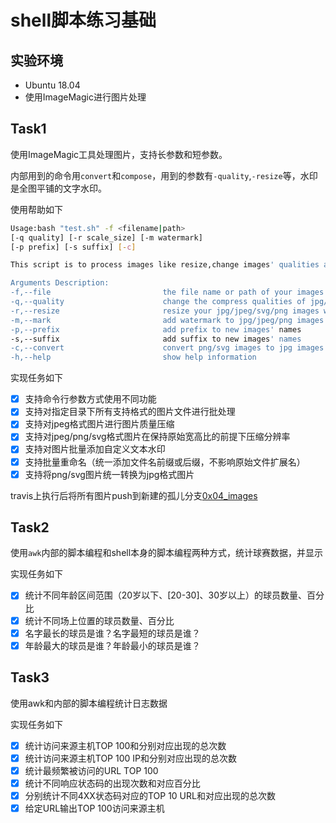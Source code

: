 # shell脚本练习基础

## 实验环境

- Ubuntu 18.04
- 使用ImageMagic进行图片处理

## Task1

使用ImageMagic工具处理图片，支持长参数和短参数。

内部用到的命令用`convert`和`compose`，用到的参数有`-quality`,`-resize`等，水印是全图平铺的文字水印。

使用帮助如下

```bash
Usage:bash "test.sh" -f <filename|path>
[-q quality] [-r scale_size] [-m watermark]
[-p prefix] [-s suffix] [-c]

This script is to process images like resize,change images' qualities ans so on.

Arguments Description:
-f,--file                         the file name or path of your images
-q,--quality                      change the compress qualities of jpg/jpeg images
-r,--resize                       resize your jpg/jpeg/svg/png images with original aspect ratio
-m,--mark                         add watermark to jpg/jpeg/png images
-p,--prefix                       add prefix to new images' names
-s,--suffix                       add suffix to new images' names
-c,--convert                      convert png/svg images to jpg images
-h,--help                         show help information
```

实现任务如下

- [x] 支持命令行参数方式使用不同功能
- [x] 支持对指定目录下所有支持格式的图片文件进行批处理
- [x] 支持对jpeg格式图片进行图片质量压缩
- [x] 支持对jpeg/png/svg格式图片在保持原始宽高比的前提下压缩分辨率
- [x] 支持对图片批量添加自定义文本水印
- [x] 支持批量重命名（统一添加文件名前缀或后缀，不影响原始文件扩展名）
- [x] 支持将png/svg图片统一转换为jpg格式图片

travis上执行后将所有图片push到新建的孤儿分支[0x04_images](https://github.com/CUCCS/linux-2019-DcmTruman/tree/0x04_images/0x04/images)



## Task2

使用`awk`内部的脚本编程和shell本身的脚本编程两种方式，统计球赛数据，并显示

实现任务如下

- [x] 统计不同年龄区间范围（20岁以下、[20-30]、30岁以上）的球员数量、百分比
- [x] 统计不同场上位置的球员数量、百分比
- [x] 名字最长的球员是谁？名字最短的球员是谁？
- [x] 年龄最大的球员是谁？年龄最小的球员是谁？

## Task3


使用awk和内部的脚本编程统计日志数据

实现任务如下

- [x] 统计访问来源主机TOP 100和分别对应出现的总次数
- [x] 统计访问来源主机TOP 100 IP和分别对应出现的总次数
- [x] 统计最频繁被访问的URL TOP 100
- [x] 统计不同响应状态码的出现次数和对应百分比
- [x] 分别统计不同4XX状态码对应的TOP 10 URL和对应出现的总次数
- [x] 给定URL输出TOP 100访问来源主机
